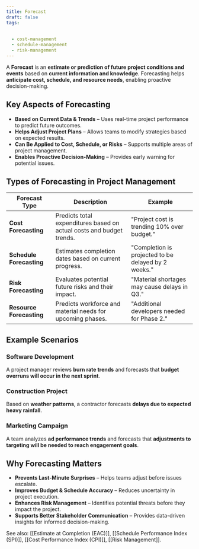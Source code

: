 ```yaml
---
title: Forecast
draft: false
tags:
  
  
  - cost-management
  - schedule-management
  - risk-management
---
```


A **Forecast** is an **estimate or prediction of future project conditions and events** based on **current information and knowledge**. Forecasting helps **anticipate cost, schedule, and resource needs**, enabling proactive decision-making.

## **Key Aspects of Forecasting**
- **Based on Current Data & Trends** – Uses real-time project performance to predict future outcomes.
- **Helps Adjust Project Plans** – Allows teams to modify strategies based on expected results.
- **Can Be Applied to Cost, Schedule, or Risks** – Supports multiple areas of project management.
- **Enables Proactive Decision-Making** – Provides early warning for potential issues.

## **Types of Forecasting in Project Management**
| **Forecast Type** | **Description** | **Example** |
|------------------|------------------------------------------------|--------------------------------|
| **Cost Forecasting** | Predicts total expenditures based on actual costs and budget trends. | "Project cost is trending 10% over budget." |
| **Schedule Forecasting** | Estimates completion dates based on current progress. | "Completion is projected to be delayed by 2 weeks." |
| **Risk Forecasting** | Evaluates potential future risks and their impact. | "Material shortages may cause delays in Q3." |
| **Resource Forecasting** | Predicts workforce and material needs for upcoming phases. | "Additional developers needed for Phase 2." |

## **Example Scenarios**

### **Software Development**
A project manager reviews **burn rate trends** and forecasts that **budget overruns will occur in the next sprint**.

### **Construction Project**
Based on **weather patterns**, a contractor forecasts **delays due to expected heavy rainfall**.

### **Marketing Campaign**
A team analyzes **ad performance trends** and forecasts that **adjustments to targeting will be needed to reach engagement goals**.

## **Why Forecasting Matters**
- **Prevents Last-Minute Surprises** – Helps teams adjust before issues escalate.
- **Improves Budget & Schedule Accuracy** – Reduces uncertainty in project execution.
- **Enhances Risk Management** – Identifies potential threats before they impact the project.
- **Supports Better Stakeholder Communication** – Provides data-driven insights for informed decision-making.

See also: [[Estimate at Completion (EAC)]], [[Schedule Performance Index (SPI)]], [[Cost Performance Index (CPI)]], [[Risk Management]].
